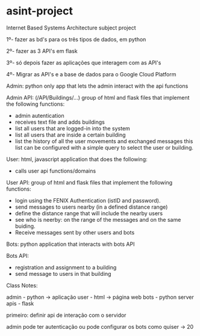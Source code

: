 # asint-project
Internet Based Systems Architecture subject project

1º- fazer as bd's para os três tipos de dados, em python

2º- fazer as 3 API's em flask

3º- só depois fazer as aplicações que interagem com as API's

4º- Migrar as API's e a base de dados para o Google Cloud Platform


Admin:
    python only app that lets the admin interact with the api functions

Admin API: (/API/Buildings/...)
    group of html and flask files that implement the following functions:

- admin autentication
- receives text file and adds buildings
- list all users that are logged-in into the system
- list all users that are inside a certain building
- list the history of all the user movements and exchanged messages this list can be configured
with a simple query to select the user or building.

User: 
    html, javascript application that does the following:

- calls user api functions/domains

User API: 
    group of html and flask files that implement the following functions:

- login using the FENIX Authentication (istID and password).
- send messages to users nearby (in a defined distance range)
- define the distance range that will include the nearby users
- see who is neerby: on the range of the messages and on the same buiding.
- Receive messages sent by other users and bots


Bots:
    python application that interacts with bots API

Bots API:

- registration and assignment to a building
- send message to users in that building


Class Notes:

admin - python -> aplicação 
user - html -> página web
bots - python
server apis - flask

primeiro: definir api de interação com o servidor

admin pode ter autenticação ou pode configurar os bots como quiser -> 20
